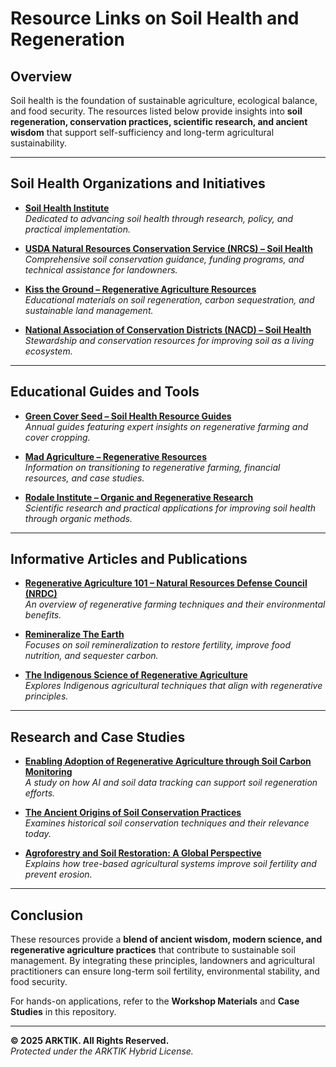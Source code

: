 # Resource Links on Soil Health and Regeneration

## Overview

Soil health is the foundation of sustainable agriculture, ecological balance, and food security. The resources listed below provide insights into **soil regeneration, conservation practices, scientific research, and ancient wisdom** that support self-sufficiency and long-term agricultural sustainability.

---

## Soil Health Organizations and Initiatives

- **[Soil Health Institute](https://soilhealthinstitute.org/)**  
  *Dedicated to advancing soil health through research, policy, and practical implementation.*

- **[USDA Natural Resources Conservation Service (NRCS) – Soil Health](https://www.nrcs.usda.gov/conservation-basics/natural-resource-concerns/soils/soil-health)**  
  *Comprehensive soil conservation guidance, funding programs, and technical assistance for landowners.*

- **[Kiss the Ground – Regenerative Agriculture Resources](https://kisstheground.com/education/resources/)**  
  *Educational materials on soil regeneration, carbon sequestration, and sustainable land management.*

- **[National Association of Conservation Districts (NACD) – Soil Health](https://www.nacdnet.org/general-resources/stewardship-and-education-materials/educational-resources/soil-health/)**  
  *Stewardship and conservation resources for improving soil as a living ecosystem.*

---

## Educational Guides and Tools

- **[Green Cover Seed – Soil Health Resource Guides](https://greencover.com/resources/)**  
  *Annual guides featuring expert insights on regenerative farming and cover cropping.*

- **[Mad Agriculture – Regenerative Resources](https://madagriculture.org/resources)**  
  *Information on transitioning to regenerative farming, financial resources, and case studies.*

- **[Rodale Institute – Organic and Regenerative Research](https://rodaleinstitute.org/)**  
  *Scientific research and practical applications for improving soil health through organic methods.*

---

## Informative Articles and Publications

- **[Regenerative Agriculture 101 – Natural Resources Defense Council (NRDC)](https://www.nrdc.org/stories/regenerative-agriculture-101)**  
  *An overview of regenerative farming techniques and their environmental benefits.*

- **[Remineralize The Earth](https://www.remineralize.org/)**  
  *Focuses on soil remineralization to restore fertility, improve food nutrition, and sequester carbon.*

- **[The Indigenous Science of Regenerative Agriculture](https://civileats.com/2021/04/12/the-indigenous-science-of-regenerative-agriculture/)**  
  *Explores Indigenous agricultural techniques that align with regenerative principles.*

---

## Research and Case Studies

- **[Enabling Adoption of Regenerative Agriculture through Soil Carbon Monitoring](https://arxiv.org/abs/2411.16872)**  
  *A study on how AI and soil data tracking can support soil regeneration efforts.*

- **[The Ancient Origins of Soil Conservation Practices](https://www.nationalgeographic.com/environment/article/soil-conservation-ancient-techniques-modern-farming)**  
  *Examines historical soil conservation techniques and their relevance today.*

- **[Agroforestry and Soil Restoration: A Global Perspective](https://www.fao.org/agroforestry/en/)**  
  *Explains how tree-based agricultural systems improve soil fertility and prevent erosion.*

---

## Conclusion

These resources provide a **blend of ancient wisdom, modern science, and regenerative agriculture practices** that contribute to sustainable soil management. By integrating these principles, landowners and agricultural practitioners can ensure long-term soil fertility, environmental stability, and food security.

For hands-on applications, refer to the **Workshop Materials** and **Case Studies** in this repository.

---

**© 2025 ARKTIK. All Rights Reserved.**  
*Protected under the ARKTIK Hybrid License.*
